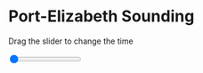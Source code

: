 <h1>Port-Elizabeth Sounding</h1>
<p>Drag the slider to change the time</p>

<div class="slidecontainer">
<input oninput='setImage(this)' class="slider" type="range" min="0" max="7" value="0" step="1" />
<img id='img'/>
</div>

<script>
var img = document.getElementById('img');
var img_array = ['/assets/images/skwt/skd_peb_wrfout_d01_2020-06-16_12:00:00.png',
'/assets/images/skwt/skd_peb_wrfout_d01_2020-06-16_18:00:00.png',
'/assets/images/skwt/skd_peb_wrfout_d01_2020-06-17_00:00:00.png',
'/assets/images/skwt/skd_peb_wrfout_d01_2020-06-17_06:00:00.png',
'/assets/images/skwt/skd_peb_wrfout_d01_2020-06-17_12:00:00.png',
'/assets/images/skwt/skd_peb_wrfout_d01_2020-06-17_18:00:00.png',
'/assets/images/skwt/skd_peb_wrfout_d01_2020-06-18_00:00:00.png',];
function setImage(obj)
{
        var value = obj.value;
        img.src = img_array[value];

}
</script>
